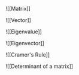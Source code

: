 ![[Matrix]]
<div style="page-break-after: always;"></div>
<div style="page-break-after: always;"></div>

![[Vector]]
<div style="page-break-after: always;"></div>

![[Eigenvalue]]
<div style="page-break-after: always;"></div>

![[Eigenvector]]
<div style="page-break-after: always;"></div>

![[Cramer's Rule]]
<div style="page-break-after: always;"></div>

![[Determinant of a matrix]]